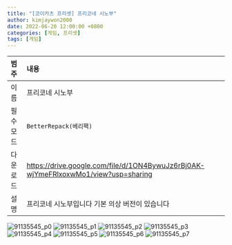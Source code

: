 ```yaml
---
title: "[코이카츠 프리셋] 프리코네 시노부"
author: kimjaywon2000
date: 2022-06-20 12:00:00 +0800
categories: [게임, 프리셋]
tags: [게임]
---
```


| 범주             | 내용            |
|:----------------|:---------------|
| 이름             | 프리코네 시노부  |
| 필수 모드         | `BetterRepack(베리팩)`       |
| 다운로드          | <https://drive.google.com/file/d/1ON4BywuJz6rBj0AK-wjYmeFRlxoxwMo1/view?usp=sharing> |
| 설명             | 프리코네 시노부입니다 기본 의상 버전이 있습니다   |

![91135545_p0](https://user-images.githubusercontent.com/76558033/174602948-f9b47fd4-6ea7-4272-ab26-5be8cd427201.png)
![91135545_p1](https://user-images.githubusercontent.com/76558033/174602955-f53bb19a-0e73-4a31-8c08-6c8bc1e6e5bf.png)
![91135545_p2](https://user-images.githubusercontent.com/76558033/174602959-6526381a-bacb-47dd-a706-eff4e131607c.png)
![91135545_p3](https://user-images.githubusercontent.com/76558033/174602961-078ab24c-be3a-4227-8840-70d2f7a8ef43.png)
![91135545_p4](https://user-images.githubusercontent.com/76558033/174602969-57dcb130-ad7c-4be8-8681-f0ca5fe8cd03.png)
![91135545_p5](https://user-images.githubusercontent.com/76558033/174602973-f520f79b-ddff-4a06-a576-e457be4b3759.png)
![91135545_p6](https://user-images.githubusercontent.com/76558033/174602980-bd96f7a8-684c-4585-9aee-bcc0ac761f77.png)
![91135545_p7](https://user-images.githubusercontent.com/76558033/174602988-6767193f-8d04-4004-a3f1-0fe29701753d.png)
